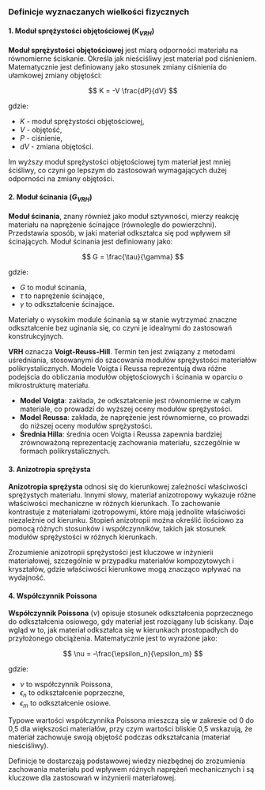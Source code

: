 ### Definicje wyznaczanych wielkości fizycznych

#### 1. Moduł sprężystości objętościowej ($K_{VRH}$)
**Moduł sprężystości objętościowej** jest miarą odporności materiału na równomierne ściskanie. 
Określa jak nieściśliwy jest materiał pod ciśnieniem. 
Matematycznie jest definiowany jako stosunek zmiany ciśnienia do ułamkowej zmiany objętości:

$$
K = -V \frac{dP}{dV}
$$

gdzie:
- $K$ - moduł sprężystości objętościowej,
- $V$ - objętość,
- $P$ - ciśnienie,
- $dV$ - zmiana objętości.

Im wyższy moduł sprężystości objętościowej tym materiał jest mniej ściśliwy, co czyni go lepszym do zastosowań wymagających dużej odporności na zmiany objętości.

#### 2. Moduł ścinania ($G_{VRH}$)
**Moduł ścinania**, znany również jako moduł sztywności, mierzy reakcję materiału na naprężenie ścinające (równolegle do powierzchni).
Przedstawia sposób, w jaki materiał odkształca się pod wpływem sił ścinających.
Moduł ścinania jest definiowany jako:

$$
G = \frac{\tau}{\gamma}
$$

gdzie:
- $G$ to moduł ścinania,
- $\tau$ to naprężenie ścinające,
- $\gamma$ to odkształcenie ścinające.

Materiały o wysokim module ścinania są w stanie wytrzymać znaczne odkształcenie bez uginania się, co czyni je idealnymi do zastosowań konstrukcyjnych.

 **VRH** oznacza **Voigt-Reuss-Hill**. Termin ten jest związany z metodami uśredniania, stosowanymi do szacowania modułów sprężystości materiałów polikrystalicznych. Modele Voigta i Reussa reprezentują dwa różne podejścia do obliczania modułów objętościowych i ścinania w oparciu o mikrostrukturę materiału.

- **Model Voigta**: zakłada, że ​​odkształcenie jest równomierne w całym materiale, co prowadzi do wyższej oceny modułów sprężystości.
- **Model Reussa**: zakłada, że ​​naprężenie jest równomierne, co prowadzi do niższej oceny modułów sprężystości.
- **Średnia Hilla**: średnia ocen Voigta i Reussa zapewnia bardziej zrównoważoną reprezentację zachowania materiału, szczególnie w formach polikrystalicznych.

#### 3. Anizotropia sprężysta
**Anizotropia sprężysta** odnosi się do kierunkowej zależności właściwości sprężystych materiału. 
Innymi słowy, materiał anizotropowy wykazuje różne właściwości mechaniczne w różnych kierunkach. 
To zachowanie kontrastuje z materiałami izotropowymi, które mają jednolite właściwości niezależnie od kierunku. 
Stopień anizotropii można określić ilościowo za pomocą różnych stosunków i współczynników, takich jak stosunek modułów sprężystości w różnych kierunkach.

Zrozumienie anizotropii sprężystości jest kluczowe w inżynierii materiałowej, szczególnie w przypadku materiałów kompozytowych i kryształów, gdzie właściwości kierunkowe mogą znacząco wpływać na wydajność.

#### 4. Współczynnik Poissona
**Współczynnik Poissona** ($\nu$) opisuje stosunek odkształcenia poprzecznego do odkształcenia osiowego, gdy materiał jest rozciągany lub ściskany. 
Daje wgląd w to, jak materiał odkształca się w kierunkach prostopadłych do przyłożonego obciążenia. 
Matematycznie jest to wyrażone jako:

$$
\nu = -\frac{\epsilon_n}{\epsilon_m}
$$

gdzie:
- $\nu$ to współczynnik Poissona,
- $\epsilon_n$ to odkształcenie poprzeczne,
- $\epsilon_m$ to odkształcenie osiowe.

Typowe wartości współczynnika Poissona mieszczą się w zakresie od 0 do 0,5 dla większości materiałów, przy czym wartości bliskie 0,5 wskazują, że materiał zachowuje swoją objętość podczas odkształcania (materiał nieściśliwy).

Definicje te dostarczają podstawowej wiedzy niezbędnej do zrozumienia zachowania materiału pod wpływem różnych naprężeń mechanicznych i są kluczowe dla zastosowań w inżynierii materiałowej.
